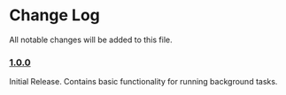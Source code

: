 # Change Log
All notable changes will be added to this file.

### [1.0.0]
Initial Release. Contains basic functionality for running background tasks.

[1.0.0]: https://github.com/Ollie-Ave/BackgroundTaskManager/commit/3355b5d2e5a015959adcc8fb8eff495024c30508